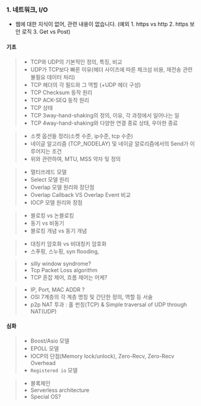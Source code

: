 ﻿### <a name="network"></a> 1. 네트워크, I/O
 - 웹에 대한 지식이 없어, 관련 내용이 없습니다. (예외 1. https vs http 2. https 보안 로직 3. Get vs Post)
 
#### 기초
> * TCP와 UDP의 기본적인 정의, 특징, 비교
> * UDP가 TCP보다 빠른 이유(헤더 사이즈에 따른 체크섬 비용, 재전송 관련 불필요 데이터 처리)
> * TCP 헤더의 각 필드와 그 역할 (+UDP 헤더 구성)
> * TCP Checksum 동작 원리
> * TCP ACK-SEQ 동작 원리
> * TCP 상태
> * TCP 3way-hand-shaking의 정의, 이유, 각 과정에서 일어나는 일
> * TCP 4way-hand-shaking와 다양한 연결 종료 상태, 우아한 종료

> * 소켓 옵션들 정리(소켓 수준, ip수준, tcp 수준)
> * 네이글 알고리즘 (TCP_NODELAY) 및 네이글 알로리즘에서의 Send가 이루어지는 조건
> * 위와 관련하여, MTU, MSS 약자 및 정의

> * 멀티쓰레드 모델
> * Select 모델 원리
> * Overlap 모델 원리와 장단점
> * Overlap Callback VS Overlap Event 비교
> * IOCP 모델 원리와 장점

> * 블로킹 vs 논블로킹
> * 동기 vs 비동기
> * 블로킹 개념 vs 동기 개념

> * 대칭키 암호화 vs 비대칭키 암호화
> * 스푸핑, 스누핑, syn flooding,

> * silly window syndrome?
> * Tcp Packet Loss algorithm
> * TCP 혼잡 제어, 흐름 제어는 어케?

> * IP, Port, MAC ADDR ?
> * OSI 7계층의 각 계층 명칭 및 간단한 정의, 역할 등 서술
> * p2p NAT 투과 : 홀 펀칭(TCP) & Simple traversal of UDP through NAT(UDP)

#### 심화
> * Boost/Asio 모델
> * EPOLL 모델
> * IOCP의 단점(Memory lock/unlock), Zero-Recv, Zero-Recv Overhead
> * `Registered io` 모델

> * 블록체인
> * Serverless architecture
> * Special OS?
